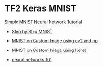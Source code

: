 # TF2 Keras MNIST

Simple MNIST Neural Network Tutorial

* [Step by Step MNIST](https://github.com/EN10/TF2KerasMNIST/blob/main/MNIST_Step_by_Step.ipynb)
* [MNIST on Custom Image using cv2 and np](https://github.com/EN10/TF2KerasMNIST/blob/main/MNIST_Custom_Image_cv2_np.ipynb)
* [MNIST on Custom Image using Keras](https://github.com/EN10/TF2KerasMNIST/blob/main/MNIST_Custom_Image_Keras.ipynb)


* [neural networks 101](https://codelabs.developers.google.com/codelabs/cloud-tensorflow-mnist#3)

